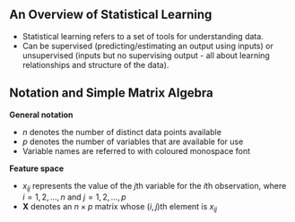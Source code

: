 ## An Overview of Statistical Learning

- Statistical learning refers to a set of tools for understanding data.
- Can be supervised (predicting/estimating an output using inputs) or unsupervised (inputs but no supervising output - all about learning relationships and structure of the data).

## Notation and Simple Matrix Algebra

**General notation**
- $n$ denotes the number of distinct data points available
- $p$ denotes the number of variables that are available for use
- Variable names are referred to with coloured monospace font

**Feature space**
- $x_{ij}$ represents the value of the $j$th variable for the $i$th observation, where $i = 1, 2, \dots, n$ and $j = 1, 2, \dots, p$
- $\textbf{X}$ denotes an $n \times p$ matrix whose $(i, j)$th element is $x_{ij}$ 